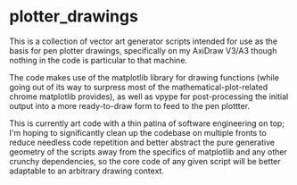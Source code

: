 # plotter_drawings

This is a collection of vector art generator scripts intended for use as the basis for pen plotter drawings, specifically on my AxiDraw V3/A3 though nothing in the code is particular to that machine.

The code makes use of the matplotlib library for drawing functions (while going out of its way to surpress most of the mathematical-plot-related chrome matplotlib provides), as well as vpype for post-processing the initial output into a more ready-to-draw form to feed to the pen plottter.

This is currently art code with a thin patina of software engineering on top; I'm hoping to significantly clean up the codebase on multiple fronts to reduce needless code repetition and better abstract the pure generative geometry of the scripts away from the specifics of matplotlib and any other crunchy dependencies, so the core code of any given script will be better adaptable to an arbitrary drawing context.
